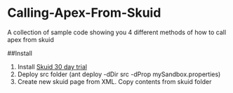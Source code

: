 # Calling-Apex-From-Skuid
A collection of sample code showing you 4 different methods of how to call apex from skuid

##Install
1. Install [Skuid 30 day trial](http://go.skuidify.com/installskuid)
2. Deploy src folder (ant deploy -dDir src -dProp mySandbox.properties)
3. Create new skuid page from XML.  Copy contents from skuid folder
